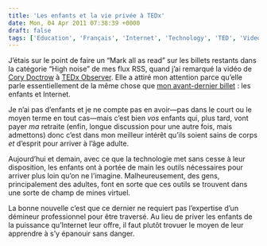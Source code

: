 ```yaml
---
title: 'Les enfants et la vie privée à TEDx'
date: Mon, 04 Apr 2011 07:38:39 +0000
draft: false
tags: ['Education', 'Français', 'Internet', 'Technology', 'TED', 'Videos']
---
```


J’étais sur le point de faire un “Mark all as read” sur les billets restants dans la catégorie “High noise” de mes flux RSS, quand j’ai remarqué la vidéo de [Cory Doctrow](http://en.wikipedia.org/wiki/Cory_Doctorow) à [TEDx Observer](http://www.guardian.co.uk/tedx). Elle a attiré mon attention parce qu’elle parle essentiellement de la même chose que [mon avant-dernier billet](http://blog.madd0.com/2011/02/09/La-poche-nounours-pour-les-tranfusions-chez-les-enfants-ou-Pourquoi-il-est-impeacuteratif-dapprendre-aux-enfants-agrave-se-servir-dInternet/) : les enfants et Internet.

Je n’ai pas d’enfants et je ne compte pas en avoir—pas dans le court ou le moyen terme en tout cas—mais c’est bien _vos_ enfants qui, plus tard, vont payer _ma_ retraite (enfin, longue discussion pour une autre fois, mais admettons) donc c’est dans mon meilleur intérêt qu’ils soient sains de corps _et_ d’esprit pour arriver à l’âge adulte.

Aujourd’hui et demain, avec ce que la technologie met sans cesse à leur disposition, les enfants ont à portée de main les outils nécessaires pour arriver plus loin qu’on ne l’imagine. Malheureusement, des gens, principalement des adultes, font en sorte que ces outils se trouvent dans une sorte de champ de mines virtuel.

La bonne nouvelle c’est que ce dernier ne requiert pas l’expertise d’un démineur professionnel pour être traversé. Au lieu de priver les enfants de la puissance qu’Internet leur offre, il faut plutôt trovuer le moyen de leur apprendre à s’y épanouir sans danger.
